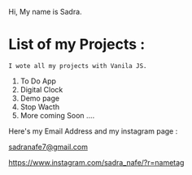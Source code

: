 Hi, My name is Sadra.
# List of my Projects : 
    I wote all my projects with Vanila JS. 
1) To Do App
2) Digital Clock
3) Demo page
4) Stop Wacth 
5) More coming Soon ....

Here's my Email Address and my instagram page : 

sadranafe7@gmail.com

https://www.instagram.com/sadra_nafe/?r=nametag

<!---
sadranafe/sadranafe is a ✨ special ✨ repository because its `README.md` (this file) appears on your GitHub profile.
You can click the Preview link to take a look at your changes.
--->
